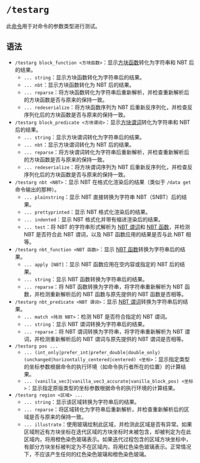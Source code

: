 # `/testarg`

此[命令](../zh.md)用于对命令的参数类型进行测试。

## 语法

- `/testarg block_function <方块函数>`：显示[方块函数](/documents/arguments/block_function/zh.md)转化为字符串和 NBT 后的结果。
    - `... string`：显示方块函数转化为字符串后的结果。
    - `... nbt`：显示方块函数转化为 NBT 后的结果。
    - `... reparse`：将方块函数转化为字符串后重新解析，并检查重新解析后的方块函数是否与原来的保持一致。
    - `... redeserialize`：将方块函数序列为 NBT 后重新反序列化，并检查反序列化后的方块函数是否与原来的保持一致。
- `/testarg block_predicate <方块谓词>`：显示[方块谓词](/documents/arguments/block_predicate/zh.md)转化为字符串和 NBT 后的结果。
    - `... string`：显示方块谓词转化为字符串后的结果。
    - `... nbt`：显示方块谓词转化为 NBT 后的结果。
    - `... reparse`：将方块谓词转化为字符串后重新解析，并检查重新解析后的方块函数是否与原来的保持一致。
    - `... redeserialize`：将方块谓词序列为 NBT 后重新反序列化，并检查反序列化后的方块函数是否与原来的保持一致。
- `/testarg nbt <NBT>`：显示 NBT 在格式化渲染后的结果（类似于 `/data get` 命令输出的那种）。
    - `... plainstring`：显示 NBT 直接转换为字符串 NBT（SNBT）后的结果。
    - `... prettyprinted`：显示 NBT 格式化渲染后的结果。
    - `... indented`：显示 NBT 格式化并带有缩进渲染后的结果。
    - `... test`：将 NBT 的字符串形式解析为 [NBT 谓词](/documents/arguments/nbt_predicate/zh.md)和 [NBT 函数](/documents/arguments/nbt_function/zh.md)，并检测 NBT 是否符合此 NBT 谓词，以及 NBT 函数应用的结果是否与此 NBT 相等。
- `/testarg nbt_function <NBT 函数>`：显示 [NBT 函数](/documents/arguments/nbt_function/zh.md)转换为字符串后的结果。
    - `... apply [NBT]`：显示 NBT 函数应用在空内容或指定的 NBT 后的结果。
    - `... string`：显示 NBT 函数转换为字符串后的结果。
    - `... reparse`：将 NBT 函数转换为字符串，将字符串重新解析为 NBT 函数，并检测重新解析后的 NBT 函数与原先提供的 NBT 函数是否相等。
- `/testarg nbt_predicate <NBT 谓词>`：显示 [NBT 谓词](/documents/arguments/nbt_predicate/zh.md)转换为字符串后的结果。
    - `... match <待测 NBT>`：检测 NBT 是否符合指定的 NBT 谓词。
    - `... string`：显示 NBT 谓词转换为字符串后的结果。
    - `... reparse`：将 NBT 谓词转换为字符串，将字符串重新解析为 NBT 谓词，并检测重新解析后的 NBT 谓词与原先提供的 NBT 谓词是否相等。
- `/testarg pos ...`
    - `... (int_only|prefer_int|prefer_double|double_only) (unchanged|horizontally_centered|centered) <坐标>`：显示指定类型的坐标参数根据命令的执行环境（如命令执行者所在的位置）的计算结果。
    - `... (vanilla_vec3|vanilla_vec3_accurate|vanilla_block_pos) <坐标>`：显示指定原版类型的坐标参数根据命令的执行环境的计算结果。
- `/testarg region <区域> ...`
    - `... string`：显示该区域转换为字符串后的结果。
    - `... reparse`：将区域转化为字符串后重新解析，并检查重新解析后的区域是否与原来的保持一致。
    - `... illustrate`：使用玻璃绘制此区域，并检测此区域是否有异常。如果区域附近有方块坐标在迭代区域的方块坐标时未被包含，却被判定为在此区域内，将用橙色染色玻璃表示。如果迭代过程包含的区域方块坐标中，有部分方块坐标被判定为不在区域内，将用红色染色玻璃表示。正常情况下，不应该产生任何的红色染色玻璃和橙色染色玻璃。